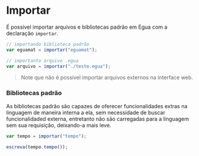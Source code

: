 # Importar

É possível importar arquivos e bibliotecas padrão em Egua com a declaração `importar`.

```js
// importando biblioteca padrão
var eguamat = importar("eguamat");

// importanto arquivo .egua
var arquivo = importar("./teste.egua");
```

> Note que não é possível importar arquivos externos na interface web.

### Bibliotecas padrão

As bibliotecas padrão são capazes de oferecer funcionalidades extras na linguagem de maneira interna a ela, sem necessidade de buscar funcionalidaded externa, entretanto não são carregadas para a linguagem sem sua requisição, deixando-a mais leve.

```javascript
var tempo = importar("tempo");

escreva(tempo.tempo());
```